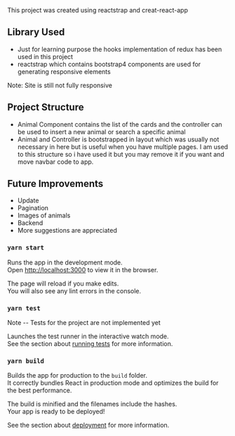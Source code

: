 This project was created using reactstrap and creat-react-app

## Library Used
* Just for learning purpose the hooks implementation of redux has been used in this project
* reactstrap which contains bootstrap4 components are used for generating responsive elements

Note: Site is still not fully responsive

## Project Structure
* Animal Component contains the list of the cards and the controller can be used to insert a new animal or search a specific animal
* Animal and Controller is bootstrapped in layout which was usually not necessary in here but is useful when you have multiple pages. I am used to this structure so i have used it but you may remove it if you want and move navbar code to app.

## Future Improvements

* Update
* Pagination
* Images of animals
* Backend
* More suggestions are appreciated


### `yarn start`

Runs the app in the development mode.<br />
Open [http://localhost:3000](http://localhost:3000) to view it in the browser.

The page will reload if you make edits.<br />
You will also see any lint errors in the console.

### `yarn test`
Note -- Tests for the project are not implemented yet

Launches the test runner in the interactive watch mode.<br />
See the section about [running tests](https://facebook.github.io/create-react-app/docs/running-tests) for more information.

### `yarn build`

Builds the app for production to the `build` folder.<br />
It correctly bundles React in production mode and optimizes the build for the best performance.

The build is minified and the filenames include the hashes.<br />
Your app is ready to be deployed!

See the section about [deployment](https://facebook.github.io/create-react-app/docs/deployment) for more information.

